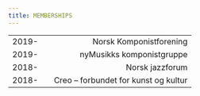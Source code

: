 ```yaml
---
title: MEMBERSHIPS
---
```


||||
|:---|---|---:|
|2019-||Norsk Komponistforening|
|2019-||nyMusikks komponistgruppe|
|2018-||Norsk jazzforum|
|2018-||Creo – forbundet for kunst og kultur|
